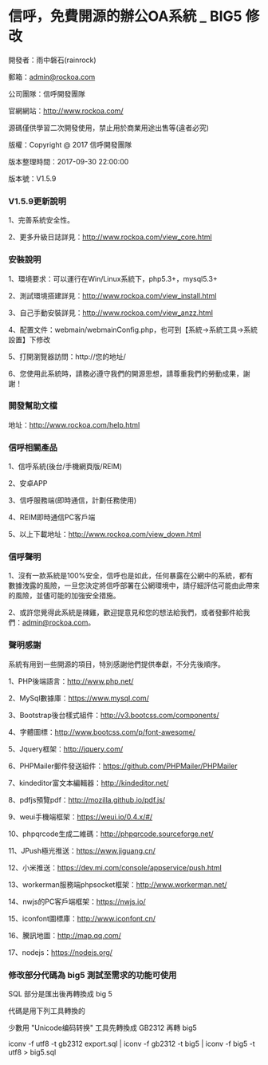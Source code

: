 # 信呼，免費開源的辦公OA系統 _ BIG5 修改

開發者：雨中磐石(rainrock)

郵箱：admin@rockoa.com

公司團隊：信呼開發團隊

官網網站：http://www.rockoa.com/

源碼僅供學習二次開發使用，禁止用於商業用途出售等(違者必究)

版權：Copyright @ 2017 信呼開發團隊

版本整理時間：2017-09-30 22:00:00

版本號：V1.5.9


### V1.5.9更新說明
1、完善系統安全性。

2、更多升級日誌詳見：http://www.rockoa.com/view_core.html


### 安裝說明
1、環境要求：可以運行在Win/Linux系統下，php5.3+，mysql5.3+

2、測試環境搭建詳見：http://www.rockoa.com/view_install.html

3、自己手動安裝詳見：http://www.rockoa.com/view_anzz.html

4、配置文件：webmain/webmainConfig.php，也可到【系統→系統工具→系統設置】下修改

5、打開瀏覽器訪問：http://您的地址/

6、您使用此系統時，請務必遵守我們的開源思想，請尊重我們的勞動成果，謝謝！

### 開發幫助文檔
地址：http://www.rockoa.com/help.html

### 信呼相關產品
1、信呼系統(後台/手機網頁版/REIM)

2、安卓APP

3、信呼服務端(即時通信，計劃任務使用)

4、REIM即時通信PC客戶端

5、以上下載地址：http://www.rockoa.com/view_down.html

### 信呼聲明
1、沒有一款系統是100%安全，信呼也是如此，任何暴露在公網中的系統，都有數據洩露的風險，一旦您決定將信呼部署在公網環境中，請仔細評估可能由此帶來的風險，並儘可能的加強安全措施。

2、或許您覺得此系統是辣雞，歡迎提意見和您的想法給我們，或者發郵件給我們：admin@rockoa.com。

### 聲明感謝
系統有用到一些開源的項目，特別感謝他們提供奉獻，不分先後順序。

1、PHP後端語言：http://www.php.net/

2、MySql數據庫：https://www.mysql.com/

3、Bootstrap後台樣式組件：http://v3.bootcss.com/components/

4、字體圖標：http://www.bootcss.com/p/font-awesome/

5、Jquery框架：http://jquery.com/

6、PHPMailer郵件發送組件：https://github.com/PHPMailer/PHPMailer

7、kindeditor富文本編輯器：http://kindeditor.net/

8、pdfjs預覽pdf：http://mozilla.github.io/pdf.js/

9、weui手機端框架：https://weui.io/0.4.x/#/

10、phpqrcode生成二維碼：http://phpqrcode.sourceforge.net/

11、JPush極光推送：https://www.jiguang.cn/

12、小米推送：https://dev.mi.com/console/appservice/push.html

13、workerman服務端phpsocket框架：http://www.workerman.net/

14、nwjs的PC客戶端框架：https://nwjs.io/

15、iconfont圖標庫：http://www.iconfont.cn/

16、騰訊地圖：http://map.qq.com/

17、nodejs：https://nodejs.org/

### 修改部分代碼為 big5 測試至需求的功能可使用
SQL 部分是匯出後再轉換成 big 5

代碼是用下列工具轉換的

少數用 "Unicode编码转换" 工具先轉換成 GB2312 再轉 big5

iconv -f utf8 -t gb2312 export.sql | iconv -f gb2312 -t big5 | iconv -f big5 -t utf8 > big5.sql



